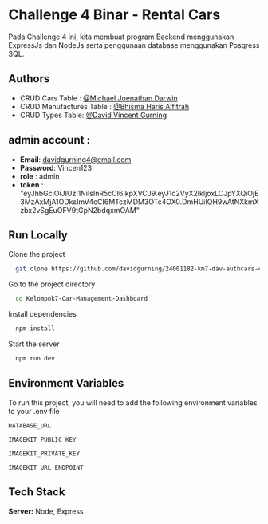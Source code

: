 # Challenge 4 Binar - Rental Cars

Pada Challenge 4 ini, kita membuat program Backend menggunakan ExpressJs dan NodeJs serta penggunaan database menggunakan Posgress SQL.

## Authors

- CRUD Cars Table : [@Michael Joenathan Darwin](https://github.com/MichaelJD-MJD)
- CRUD Manufactures Table : [@Bhisma Haris Alfitrah](https://github.com/bhismaharis)
- CRUD Types Table: [@David Vincent Gurning](https://github.com/davidgurning)

## admin account :

- **Email**: davidgurning4@email.com
- **Password**: Vincen123
- **role** : admin
- **token** : "eyJhbGciOiJIUzI1NiIsInR5cCI6IkpXVCJ9.eyJ1c2VyX2lkIjoxLCJpYXQiOjE3MzAxMjA1ODksImV4cCI6MTczMDM3OTc4OX0.DmHUiIQH9wAtNXkmXzbx2vSgEuOFV9tGpN2bdqxmOAM"

## Run Locally

Clone the project

```bash
  git clone https://github.com/davidgurning/24001182-km7-dav-authcars-ch5.git
```

Go to the project directory

```bash
  cd Kelompok7-Car-Management-Dashboard
```

Install dependencies

```bash
  npm install
```

Start the server

```bash
  npm run dev
```

## Environment Variables

To run this project, you will need to add the following environment variables to your .env file

`DATABASE_URL`

`IMAGEKIT_PUBLIC_KEY`

`IMAGEKIT_PRIVATE_KEY`

`IMAGEKIT_URL_ENDPOINT`

## Tech Stack

**Server:** Node, Express
